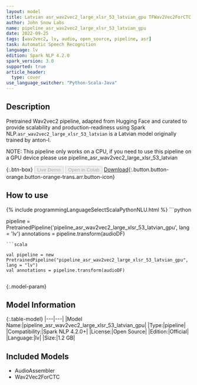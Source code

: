```yaml
---
layout: model
title: Latvian asr_wav2vec2_large_xlsr_53_latvian_gpu TFWav2Vec2ForCTC from anton-l
author: John Snow Labs
name: pipeline_asr_wav2vec2_large_xlsr_53_latvian_gpu
date: 2022-09-25
tags: [wav2vec2, lv, audio, open_source, pipeline, asr]
task: Automatic Speech Recognition
language: lv
edition: Spark NLP 4.2.0
spark_version: 3.0
supported: true
article_header:
  type: cover
use_language_switcher: "Python-Scala-Java"
---
```


## Description

Pretrained Wav2vec2  pipeline, adapted from Hugging Face and curated to provide scalability and production-readiness using Spark NLP.`asr_wav2vec2_large_xlsr_53_latvian` is a Latvian model originally trained by anton-l.

NOTE: This pipeline only works on a CPU, if you need to use this pipeline on a GPU device please use pipeline_asr_wav2vec2_large_xlsr_53_latvian

{:.btn-box}
<button class="button button-orange" disabled>Live Demo</button>
<button class="button button-orange" disabled>Open in Colab</button>
[Download](https://s3.amazonaws.com/auxdata.johnsnowlabs.com/public/models/pipeline_asr_wav2vec2_large_xlsr_53_latvian_gpu_lv_4.2.0_3.0_1664095713360.zip){:.button.button-orange.button-orange-trans.arr.button-icon}

## How to use



<div class="tabs-box" markdown="1">
{% include programmingLanguageSelectScalaPythonNLU.html %}
```python

pipeline = PretrainedPipeline('pipeline_asr_wav2vec2_large_xlsr_53_latvian_gpu', lang = 'lv')
annotations =  pipeline.transform(audioDF)
    
```
```scala

val pipeline = new PretrainedPipeline("pipeline_asr_wav2vec2_large_xlsr_53_latvian_gpu", lang = "lv")
val annotations = pipeline.transform(audioDF)
    
```
</div>

{:.model-param}
## Model Information

{:.table-model}
|---|---|
|Model Name:|pipeline_asr_wav2vec2_large_xlsr_53_latvian_gpu|
|Type:|pipeline|
|Compatibility:|Spark NLP 4.2.0+|
|License:|Open Source|
|Edition:|Official|
|Language:|lv|
|Size:|1.2 GB|

## Included Models

- AudioAssembler
- Wav2Vec2ForCTC